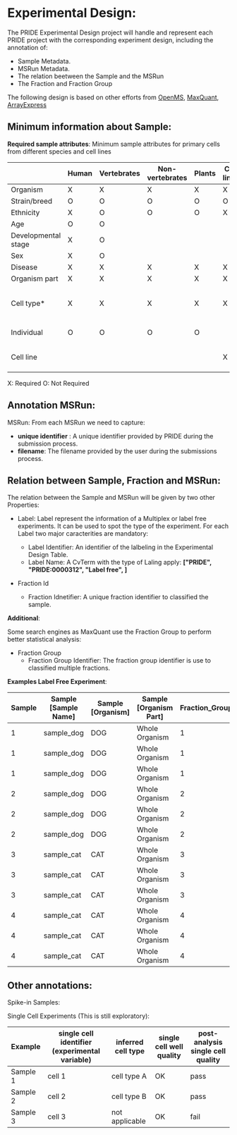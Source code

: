Experimental Design:
====================

The PRIDE Experimental Design project will handle and represent each PRIDE project with the corresponding experiment design, including the annotation of:

- Sample Metadata.
- MSRun Metadata.
- The relation beetween the Sample and the MSRun
- The Fraction and Fraction Group

The following design is based on other efforts from [OpenMS](external-examples/openms-experimental/OpenMS.md), [MaxQuant](external-examples/maxquant/mqpar-jarnuczak-phospho.xml), [ArrayExpress](external-examples/arrayexpress/ArrayExpress.md)

Minimum information about Sample:
---------------------------------

**Required sample attributes**: Minimum sample attributes for primary cells from different species and cell lines


|                      |Human          	  | Vertebrates               | Non-vertebrates | Plants  | Cell lines | Comment |
|----------------------|------------------|---------------------------|-----------------|---------|------------|---------|
|Organism              |X                 |	  X                       |	 X	            |   X     |     X      |         |
|Strain/breed          |O	              |   O	                   	  |  O              |   O     |     O      |         |
|Ethnicity             |X                 |	  O                       |	 O	            |   O     |     X      |         |
|Age	               |O 	              |   O                       |                 |         |            |         |
|Developmental stage   |X		          |	  O	                      |                 |         |            |         |
|Sex	               |X                 |   O                       |                 |         |            |         |
|Disease	           |X                 |   X		                  |  X              |  X      |     X      |         |
|Organism part	       |X                 |   X                       |  X              |  X      |     X      |         |
|Cell type*	           |X                 |   X                       |  X              |  X      |     X      | * if known, see comment below |
|Individual	           |O                 |	  O		                  |  O              |  O      |            |donor or animal ID |
|Cell line	           |                  |                           |                 |         |     X      |name of commercial cell line |

X: Required
O: Not Required

Annotation MSRun:
-----------------

MSRun: From each MSRun we need to capture:
   - **unique identifier** : A unique identifier provided by PRIDE during the submission process.
   - **filename**: The filename provided by the user during the submissions process.

Relation between Sample, Fraction and MSRun:
--------------------------------------------

The relation between the Sample and MSRun will be given by two other Properties:

- Label: Label represent the information of a Multiplex or label free experiments. It can be used to spot the type of the experiment. For each Label two major caracterities are mandatory:
    - Label Identifier: An identifier of the lalbeling in the Experimental Design Table.
    - Label Name: A CvTerm with the type of Laling apply:  **\["PRIDE", "PRIDE:0000312", "Label free", ]**

- Fraction Id
    - Fraction Idnetifier: A unique fraction identifier to classified the sample.

**Additional**:

Some search engines as MaxQuant use the Fraction Group to perform better statistical analysis:

- Fraction Group
    - Fraction Group Identifier: The fraction group identifier is use to classified multiple fractions.


**Examples Label Free Experiment**:

Sample |Sample \[Sample Name] | Sample \[Organism] | Sample \[Organism Part] | Fraction_Group | Fraction    | Spectra_Filepath                            | Label                        | Sample                              | Note:                |
|------|----------------------|--------------------|-------------------------|----------------|-------------|---------------------------------------------|------------------------------|-------------------------------------|----------------------|
| 1    | sample_dog           | DOG                | Whole Organism          |1               |1            | SPECTRAFILE_DOG_F1_TR1.mzML                 | 1                            | 1                                   |                      |
| 1    | sample_dog           | DOG                | Whole Organism          |1               |2            | SPECTRAFILE_DOG_F2_TR1.mzML                 | 1                            | 1                                   |                      |
| 1    | sample_dog           | DOG                | Whole Organism          |1               |3            | SPECTRAFILE_DOG_F3_TR1.mzML                 | 1                            | 1                                   |                      |
| 2    | sample_dog           | DOG                | Whole Organism          |2               |1            | SPECTRAFILE_DOG_F1_TR2.mzML                 | 1                            | 2                                   |                      |
| 2    | sample_dog           | DOG                | Whole Organism          |2               |2            | SPECTRAFILE_DOG_F2_TR2.mzML                 | 1                            | 2                                   |                      |
| 2    | sample_dog           | DOG                | Whole Organism          |2               |3            | SPECTRAFILE_DOG_F3_TR2.mzML                 | 1                            | 2                                   |                      |
| 3    | sample_cat           | CAT                | Whole Organism          |3               |1            | SPECTRAFILE_CAT_F1_TR1.mzML                 | 1                            | 3                                   |                      |
| 3    | sample_cat           | CAT                | Whole Organism          |3               |2            | SPECTRAFILE_CAT_F2_TR1.mzML                 | 1                            | 3                                   |                      |
| 3    | sample_cat           | CAT                | Whole Organism          |3               |3            | SPECTRAFILE_CAT_F3_TR1.mzML                 | 1                            | 3                                   |                      |
| 4    | sample_cat           | CAT                | Whole Organism          |4               |1            | SPECTRAFILE_CAT_F1_TR2.mzML                 | 1                            | 4                                   |                      |
| 4    | sample_cat           | CAT                | Whole Organism          |4               |2            | SPECTRAFILE_CAT_F2_TR2.mzML                 | 1                            | 4                                   |                      |
| 4    | sample_cat           | CAT                | Whole Organism          |4               |3            | SPECTRAFILE_CAT_F3_TR2.mzML                 | 1                            | 4                                   |                      |



Other annotations:
------------------

Spike-in Samples:


Single Cell Experiments (This is still exploratory):


|Example     |	single cell identifier (experimental variable) | inferred cell type | single cell well quality | post-analysis single cell quality |
|------------|-------------------------------------------------|--------------------|--------------------------|-----------------------------------|
|Sample 1	 |cell 1                                           | cell type A        |	OK                     |	pass                           |
|Sample 2    |cell 2	                                       | cell type B	    |   OK	                   |    pass                           |
|Sample 3	 |cell 3	                                       | not applicable	    |   OK	                   |    fail                           |


